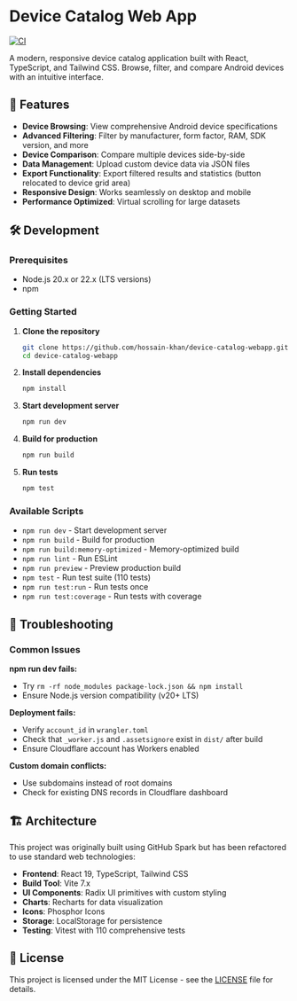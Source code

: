 # Device Catalog Web App

[![CI](https://github.com/hossain-khan/device-catalog-webapp/workflows/CI/badge.svg)](https://github.com/hossain-khan/device-catalog-webapp/actions)

A modern, responsive device catalog application built with React, TypeScript, and Tailwind CSS. Browse, filter, and compare Android devices with an intuitive interface.

## 🚀 Features

- **Device Browsing**: View comprehensive Android device specifications
- **Advanced Filtering**: Filter by manufacturer, form factor, RAM, SDK version, and more
- **Device Comparison**: Compare multiple devices side-by-side
- **Data Management**: Upload custom device data via JSON files
- **Export Functionality**: Export filtered results and statistics (button relocated to device grid area)
- **Responsive Design**: Works seamlessly on desktop and mobile
- **Performance Optimized**: Virtual scrolling for large datasets

## 🛠️ Development

### Prerequisites
- Node.js 20.x or 22.x (LTS versions)
- npm

### Getting Started

1. **Clone the repository**
   ```bash
   git clone https://github.com/hossain-khan/device-catalog-webapp.git
   cd device-catalog-webapp
   ```

2. **Install dependencies**
   ```bash
   npm install
   ```

3. **Start development server**
   ```bash
   npm run dev
   ```

4. **Build for production**
   ```bash
   npm run build
   ```

5. **Run tests**
   ```bash
   npm test
   ```

### Available Scripts

- `npm run dev` - Start development server
- `npm run build` - Build for production
- `npm run build:memory-optimized` - Memory-optimized build
- `npm run lint` - Run ESLint
- `npm run preview` - Preview production build
- `npm test` - Run test suite (110 tests)
- `npm run test:run` - Run tests once
- `npm run test:coverage` - Run tests with coverage

## 🐛 Troubleshooting

### Common Issues

**npm run dev fails:**
- Try `rm -rf node_modules package-lock.json && npm install`
- Ensure Node.js version compatibility (v20+ LTS)

**Deployment fails:**
- Verify `account_id` in `wrangler.toml`
- Check that `_worker.js` and `.assetsignore` exist in `dist/` after build
- Ensure Cloudflare account has Workers enabled

**Custom domain conflicts:**
- Use subdomains instead of root domains
- Check for existing DNS records in Cloudflare dashboard

## 🏗️ Architecture

This project was originally built using GitHub Spark but has been refactored to use standard web technologies:

- **Frontend**: React 19, TypeScript, Tailwind CSS
- **Build Tool**: Vite 7.x
- **UI Components**: Radix UI primitives with custom styling
- **Charts**: Recharts for data visualization
- **Icons**: Phosphor Icons
- **Storage**: LocalStorage for persistence
- **Testing**: Vitest with 110 comprehensive tests

## 📄 License

This project is licensed under the MIT License - see the [LICENSE](LICENSE) file for details.
